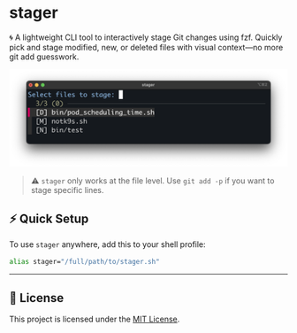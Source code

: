 # stager
🌀 A lightweight CLI tool to interactively stage Git changes using fzf. Quickly pick and stage modified, new, or deleted files with visual context—no more git add guesswork.

![demo.png](./demo.png)

> ⚠️ `stager` only works at the file level. Use `git add -p` if you want to stage specific lines.


## ⚡ Quick Setup

To use `stager` anywhere, add this to your shell profile:
```bash
alias stager="/full/path/to/stager.sh"
````

---

## 📄 License

This project is licensed under the [MIT License](LICENSE).